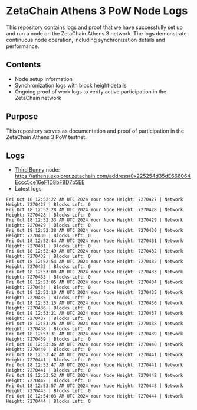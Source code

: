 # ZetaChain Athens 3 PoW Node Logs
This repository contains logs and proof that we have successfully set up and run a node on the ZetaChain Athens 3 network. The logs demonstrate continuous node operation, including synchronization details and performance.

## Contents
- Node setup information
- Synchronization logs with block height details
- Ongoing proof of work logs to verify active participation in the ZetaChain network

## Purpose
This repository serves as documentation and proof of participation in the ZetaChain Athens 3 PoW testnet.

## Logs

- [Third Bunny](https://thirdbunny.xyz/) node: https://athens.explorer.zetachain.com/address/0x225254d35dE666064Eccc5ce16eF1D8bF8D7b5EE
- Latest logs:
```
Fri Oct 18 12:52:22 AM UTC 2024 Your Node Height: 7270427 | Network Height: 7270427 | Blocks Left: 0
Fri Oct 18 12:52:28 AM UTC 2024 Your Node Height: 7270428 | Network Height: 7270428 | Blocks Left: 0
Fri Oct 18 12:52:33 AM UTC 2024 Your Node Height: 7270429 | Network Height: 7270429 | Blocks Left: 0
Fri Oct 18 12:52:38 AM UTC 2024 Your Node Height: 7270430 | Network Height: 7270430 | Blocks Left: 0
Fri Oct 18 12:52:44 AM UTC 2024 Your Node Height: 7270431 | Network Height: 7270431 | Blocks Left: 0
Fri Oct 18 12:52:49 AM UTC 2024 Your Node Height: 7270432 | Network Height: 7270432 | Blocks Left: 0
Fri Oct 18 12:52:54 AM UTC 2024 Your Node Height: 7270432 | Network Height: 7270432 | Blocks Left: 0
Fri Oct 18 12:53:00 AM UTC 2024 Your Node Height: 7270433 | Network Height: 7270433 | Blocks Left: 0
Fri Oct 18 12:53:05 AM UTC 2024 Your Node Height: 7270434 | Network Height: 7270434 | Blocks Left: 0
Fri Oct 18 12:53:10 AM UTC 2024 Your Node Height: 7270435 | Network Height: 7270435 | Blocks Left: 0
Fri Oct 18 12:53:15 AM UTC 2024 Your Node Height: 7270436 | Network Height: 7270436 | Blocks Left: 0
Fri Oct 18 12:53:21 AM UTC 2024 Your Node Height: 7270437 | Network Height: 7270437 | Blocks Left: 0
Fri Oct 18 12:53:26 AM UTC 2024 Your Node Height: 7270438 | Network Height: 7270438 | Blocks Left: 0
Fri Oct 18 12:53:31 AM UTC 2024 Your Node Height: 7270439 | Network Height: 7270439 | Blocks Left: 0
Fri Oct 18 12:53:36 AM UTC 2024 Your Node Height: 7270440 | Network Height: 7270440 | Blocks Left: 0
Fri Oct 18 12:53:42 AM UTC 2024 Your Node Height: 7270441 | Network Height: 7270441 | Blocks Left: 0
Fri Oct 18 12:53:47 AM UTC 2024 Your Node Height: 7270441 | Network Height: 7270441 | Blocks Left: 0
Fri Oct 18 12:53:52 AM UTC 2024 Your Node Height: 7270442 | Network Height: 7270442 | Blocks Left: 0
Fri Oct 18 12:53:57 AM UTC 2024 Your Node Height: 7270443 | Network Height: 7270443 | Blocks Left: 0
Fri Oct 18 12:54:03 AM UTC 2024 Your Node Height: 7270444 | Network Height: 7270444 | Blocks Left: 0
```
